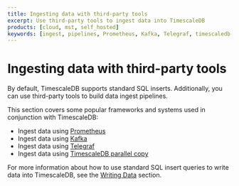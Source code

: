 ```yaml
---
title: Ingesting data with third-party tools
excerpt: Use third-party tools to ingest data into TimescaleDB
products: [cloud, mst, self_hosted]
keywords: [ingest, pipelines, Prometheus, Kafka, Telegraf, timescaledb-parallel-copy]
---
```


# Ingesting data with third-party tools

By default, TimescaleDB supports standard SQL inserts. Additionally, you can use
third-party tools to build data ingest pipelines.

This section covers some popular frameworks and systems used in conjunction with
TimescaleDB:

*   Ingest data using [Prometheus][ingest-prometheus]
*   Ingest data using [Kafka][ingest-kafka]
*   Ingest data using [Telegraf][ingest-telegraf]
*   Ingest data using [TimescaleDB parallel copy][ingest-parallel]

For more information about how to use standard SQL insert queries to write data
into TimescaleDB, see the [Writing Data][writing-data] section.

[ingest-kafka]: /use-timescale/:currentVersion:/ingest-data/ingest-kafka/
[ingest-parallel]: /use-timescale/:currentVersion:/ingest-data/ingest-parallel-copy/
[ingest-prometheus]: /use-timescale/:currentVersion:/ingest-data/ingest-prometheus/
[ingest-telegraf]: /use-timescale/:currentVersion:/ingest-data/ingest-telegraf/
[writing-data]: /use-timescale/:currentVersion:/write-data/

